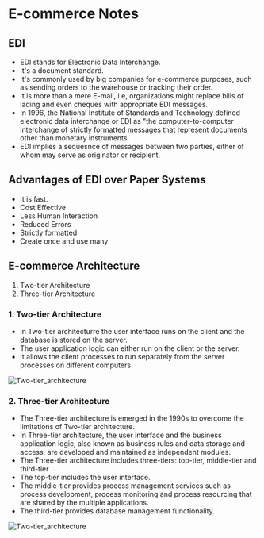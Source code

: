 # E-commerce Notes

## EDI

- EDI stands for Electronic Data Interchange.
- It's a document standard.
- It's commonly used by big companies for e-commerce purposes, such as sending orders to the warehouse or tracking their order.
- It is more than a mere E-mail, i.e, organizations might replace bills of lading and even cheques with appropriate EDI messages.
- In 1996, the National Institute of Standards and Technology defined electronic data interchange or EDI as "the computer-to-computer interchange of strictly formatted messages that represent documents other than monetary instruments.
- EDI implies a sequesnce of messages between two parties, either of whom may serve as originator or recipient.

## Advantages of EDI over Paper Systems

- It is fast.
- Cost Effective
- Less Human Interaction
- Reduced Errors
- Strictly formatted
- Create once and use many

## E-commerce Architecture

1. Two-tier Architecture
2. Three-tier Architecture

### 1. Two-tier Architecture

- In Two-tier architecturre the user interface runs on the client and the database is stored on the server.
- The user application logic can either run on the client or the server.
- It allows the client processes to run separately from the server processes on different computers.

![Two-tier_architecture](https://elogic.co/wp-content/uploads/2021/10/two-tier-ecommerce-architecture.jpg)

### 2. Three-tier Architecture

- The Three-tier architecture is emerged in the 1990s to overcome the limitations of Two-tier architecture.
- In Three-tier architecture, the user interface and the business application logic, also known as business rules and data storage and access, are developed and maintained as independent modules.
- The Three-tier architecture includes three-tiers: top-tier, middle-tier and third-tier
- The top-tier includes the user interface.
- The middle-tier provides process management services such as process development, process monitoring and process resourcing that are shared by the multiple applications.
- The third-tier provides database management functionality.

![Two-tier_architecture](https://elogic.co/wp-content/uploads/2021/10/three-tier-ecommerce-architecture.jpg)
